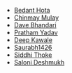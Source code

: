 <!--
    Guidelines:
        1. Do not delete anyone's name from this list
        2. Follow alphabetic order
        3. Use the given template below to add your name:
           - [Your Name](https://github.com/<Your-Username>)
-->

- [Bedant Hota](https://github.com/BedantH)
- [Chinmay Mulay](https://github.com/cmulay)
- [Dave Bhandari](https://github.com/Davekibh)
- [Pratham Yadav](https://github.com/ypratham)
- [Deep Kawale](https://github.com/Deepkk-9)
- [Saurabh1426](https://github.com/Saurabh1426)
- [Siddhi Thoke](https://github.com/mystix2810)
- [Saloni Deshmukh](http://github.com/saloni427) 
